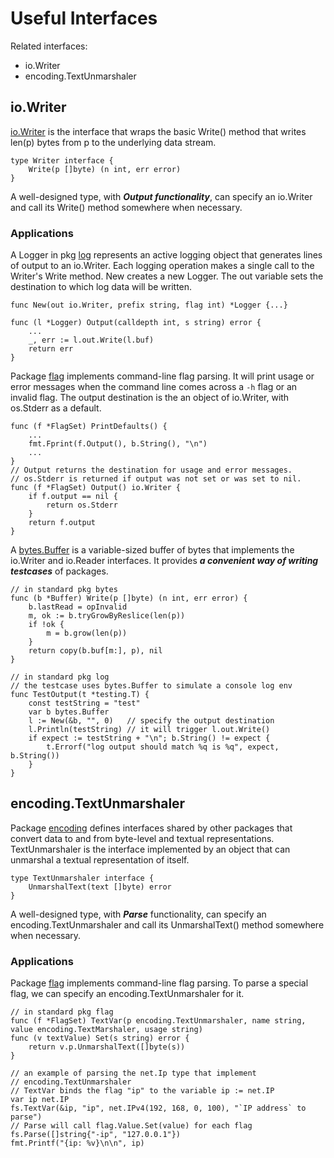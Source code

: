 # Useful Interfaces

Related interfaces:

* io.Writer
* encoding.TextUnmarshaler

## io.Writer

[io.Writer][io.Writer] is the interface that wraps the basic Write()
method that writes len(p) bytes from p to the underlying data stream.

```golang
type Writer interface {
	Write(p []byte) (n int, err error)
}
```

A well-designed type, with ***Output functionality***,
can specify an io.Writer and call its Write() method
somewhere when necessary.

### Applications

A Logger in pkg [log][std/log] represents an active logging object
that generates lines of output to an io.Writer. Each logging
operation makes a single call to the Writer's Write method.
New creates a new Logger. The out variable sets the destination
to which log data will be written.

```golang
func New(out io.Writer, prefix string, flag int) *Logger {...}

func (l *Logger) Output(calldepth int, s string) error {
	...
	_, err := l.out.Write(l.buf)
	return err
}
```

Package [flag][std/flag] implements command-line flag parsing.
It will print usage or error messages when the command line
comes across a `-h` flag or an invalid flag. The output destination
is the an object of io.Writer, with os.Stderr as a default.

```golang
func (f *FlagSet) PrintDefaults() {
	...
	fmt.Fprint(f.Output(), b.String(), "\n")
	...
}
// Output returns the destination for usage and error messages.
// os.Stderr is returned if output was not set or was set to nil.
func (f *FlagSet) Output() io.Writer {
	if f.output == nil {
		return os.Stderr
	}
	return f.output
}
```

A [bytes.Buffer][std/bytes] is a variable-sized buffer of bytes
that implements the io.Writer and io.Reader interfaces.
It provides ***a convenient way of writing testcases*** of packages.

```golang
// in standard pkg bytes
func (b *Buffer) Write(p []byte) (n int, err error) {
	b.lastRead = opInvalid
	m, ok := b.tryGrowByReslice(len(p))
	if !ok {
		m = b.grow(len(p))
	}
	return copy(b.buf[m:], p), nil
}

// in standard pkg log
// the testcase uses bytes.Buffer to simulate a console log env
func TestOutput(t *testing.T) {
	const testString = "test"
	var b bytes.Buffer
	l := New(&b, "", 0)   // specify the output destination
	l.Println(testString) // it will trigger l.out.Write()
	if expect := testString + "\n"; b.String() != expect {
		t.Errorf("log output should match %q is %q", expect, b.String())
	}
}
```

## encoding.TextUnmarshaler

Package [encoding][std/encoding] defines interfaces shared by
other packages that convert data to and from byte-level and
textual representations.
TextUnmarshaler is the interface implemented by an object that
can unmarshal a textual representation of itself.

```golang
type TextUnmarshaler interface {
	UnmarshalText(text []byte) error
}
```

A well-designed type, with ***Parse*** functionality, can specify
an encoding.TextUnmarshaler and call its UnmarshalText() method
somewhere when necessary.

### Applications

Package [flag][std/flag] implements command-line flag parsing.
To parse a special flag, we can specify an encoding.TextUnmarshaler
for it.

```golang
// in standard pkg flag
func (f *FlagSet) TextVar(p encoding.TextUnmarshaler, name string, value encoding.TextMarshaler, usage string)
func (v textValue) Set(s string) error {
	return v.p.UnmarshalText([]byte(s))
}

// an example of parsing the net.Ip type that implement
// encoding.TextUnmarshaler
// TextVar binds the flag "ip" to the variable ip := net.IP
var ip net.IP
fs.TextVar(&ip, "ip", net.IPv4(192, 168, 0, 100), "`IP address` to parse")
// Parse will call flag.Value.Set(value) for each flag
fs.Parse([]string{"-ip", "127.0.0.1"}) 
fmt.Printf("{ip: %v}\n\n", ip)
```

[io.Writer]: https://pkg.go.dev/io@go1.19.2#Writer
[std/log]: https://pkg.go.dev/log@go1.19.2
[std/flag]: https://pkg.go.dev/flag@go1.19.2
[std/bytes]: https://pkg.go.dev/bytes@go1.19.2
[std/encoding]: https://pkg.go.dev/encoding
